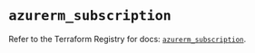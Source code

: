 # `azurerm_subscription`

Refer to the Terraform Registry for docs: [`azurerm_subscription`](https://registry.terraform.io/providers/hashicorp/azurerm/3.87.0/docs/resources/subscription).
